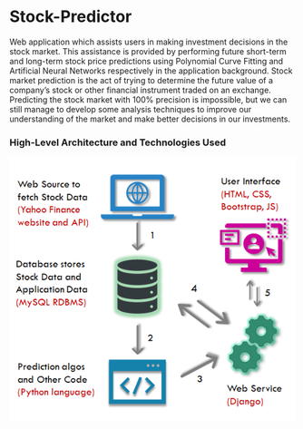# Stock-Predictor
Web application which assists users in making investment decisions in the stock market. This assistance is provided by performing future short-term and long-term stock price predictions using Polynomial Curve Fitting and Artificial Neural Networks respectively in the application background. Stock market prediction is the act of trying to determine the future value of a company’s stock or other financial instrument traded on an exchange. Predicting the stock market with 100% precision is impossible, but we can still manage to develop some analysis techniques to improve our understanding of the market and make better decisions in our investments.

### High-Level Architecture and Technologies Used

![!High-Level Architecture](https://github.com/Hari-Priya-P/Stock-Predictor/blob/master/arch.png)
